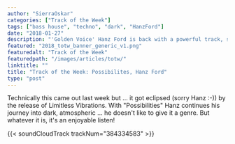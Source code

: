 ```yaml
---
author: "SierraOskar"
categories: ["Track of the Week"]
tags: ["bass house", "techno", "dark", "HanzFord"]
date: "2018-01-27"
description: "'Golden Voice' Hanz Ford is back with a powerful track, showing he's not just a warm set of pipes..."
featured: "2018_totw_banner_generic_v1.png"
featuredalt: "Track of the Week"
featuredpath: "/images/articles/totw/"
linktitle: ""
title: "Track of the Week: Possibilites, Hanz Ford"
type: "post"
---
```

Technically this came out last week but ... it got eclipsed (sorry Hanz :-)) by the release of Limitless Vibrations. With "Possibilities" Hanz continues his journey into dark, atmospheric ... he doesn't like to give it a genre. But whatever it is, it's an enjoyable listen!

{{< soundCloudTrack trackNum="384334583" >}}

